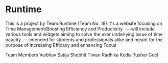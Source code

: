 # Runtime

This is a project by Team Runtime (Team No. 18) It's a website focusing on Time Management/Boosting Efficiency and Productivity. ---will include various tools and widgets aiming to solve the ever underlying issue of time paucity. ---intended for students and professionals alike and meant for the purpose of increasing Efficacy and enhancing Focus

Team Members Vaibhav Satija Shobhit Tiwari Radhika Kedia Tushar Goel
